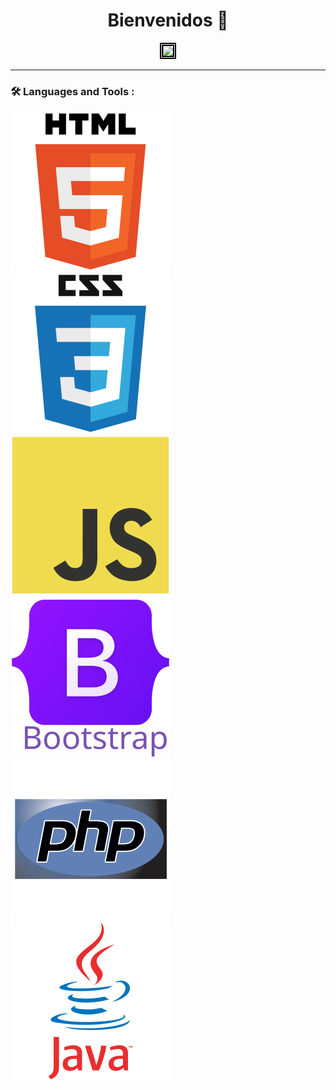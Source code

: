 <h1 align = "center"> Bienvenidos 👋</h1>
<div id = "header" align = "center">
  <img style="border: 5px double black" src = "https://www.bold.ne.jp/engineer-club/wp-content/uploads/2018/06/shutterstock_1087445741-991x607.jpg">
 </div>
 
 ---
### :hammer_and_wrench: Languages and Tools :
<div>
    <img src="https://github.com/devicons/devicon/blob/master/icons/html5/html5-original-wordmark.svg">
    <img src="https://github.com/devicons/devicon/blob/master/icons/css3/css3-original-wordmark.svg">
    <img src="https://github.com/devicons/devicon/blob/master/icons/javascript/javascript-original.svg">
    <img src="https://github.com/devicons/devicon/blob/master/icons/bootstrap/bootstrap-original-wordmark.svg">
    <img src="https://github.com/devicons/devicon/blob/master/icons/php/php-original.svg">
    <img src="https://github.com/devicons/devicon/blob/master/icons/java/java-original-wordmark.svg">
 </div>
<!--
**Davidluis96/Davidluis96** is a ✨ _special_ ✨ repository because its `README.md` (this file) appears on your GitHub profile.

Here are some ideas to get you started:

- 🔭 I’m currently working on ...
- 🌱 I’m currently learning ...
- 👯 I’m looking to collaborate on ...
- 🤔 I’m looking for help with ...
- 💬 Ask me about ...
- 📫 How to reach me: ...
- 😄 Pronouns: ...
- ⚡ Fun fact: ...
-->

